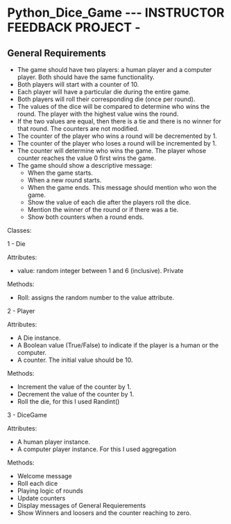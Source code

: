 # Python_Dice_Game --- INSTRUCTOR FEEDBACK PROJECT  -
 
## General Requirements

- The game should have two players: a human player and a computer player. Both should have the same functionality.
- Both players will start with a counter of 10.
- Each player will have a particular die during the entire game.
- Both players will roll their corresponding die (once per round).
- The values of the dice will be compared to determine who wins the round. The player with the highest value wins the round.
- If the two values are equal, then there is a tie and there is no winner for that round. The counters are not modified.
- The counter of the player who wins a round will be decremented by 1.
- The counter of the player who loses a round will be incremented by 1.
- The counter will determine who wins the game. The player whose counter reaches the value 0 first wins the game.
- The game should show a descriptive message:
  - When the game starts.
  - When a new round starts.
  - When the game ends. This message should mention who won the game. 
  - Show the value of each die after the players roll the dice.
  - Mention the winner of the round or if there was a tie.
  - Show both counters when a round ends.

Classes: 

1 - Die

  Attributes:
  - value: random integer between 1 and 6 (inclusive). Private
  
  Methods:
  - Roll: assigns the random number to the value attribute.

2 - Player

  Attributes:
 - A Die instance.
 - A Boolean value (True/False) to indicate if the player is a human or the computer.
 - A counter. The initial value should be 10.
  
  
  Methods:
  - Increment the value of the counter by 1.
  - Decrement the value of the counter by 1.
  - Roll the die, for this I used Randint()
  

3 -  DiceGame

Attributes:
 - A human player instance.
 - A computer player instance.
For this I used aggregation

Methods:
 - Welcome message
 - Roll each dice
 - Playing logic of rounds
 - Update counters
 - Display messages of General Requierements
 - Show Winners and loosers and the counter reaching to zero.
